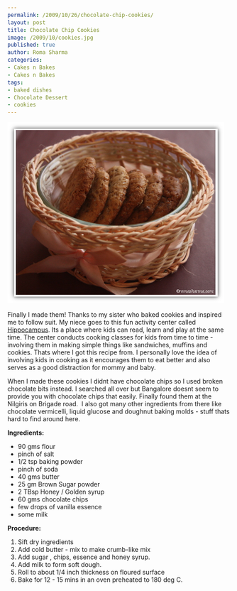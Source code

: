 ```yaml
--- 
permalink: /2009/10/26/chocolate-chip-cookies/
layout: post
title: Chocolate Chip Cookies
image: /2009/10/cookies.jpg
published: true
author: Roma Sharma
categories: 
- Cakes n Bakes
- Cakes n Bakes
tags:
- baked dishes
- Chocolate Dessert
- cookies
---
```

<img class="alignnone size-full wp-image-1982" title="cookies" src="/2009/10/cookies.jpg" alt="cookies" width="489" height="408" />

Finally I made them! Thanks to my sister who baked cookies and inspired me to follow suit. My niece goes to this fun activity center called <a href="http://hippocampus.in/index.html">Hippocampus</a>. Its a place where kids can read, learn and play at the same time. The center conducts cooking classes for kids from time to time -  involving them in making simple things like sandwiches, muffins and cookies. Thats where I got this recipe from. I personally love the idea of involving kids in cooking as it encourages them to eat better and also serves as a good distraction for mommy and baby.

<!--more-->

When I made these cookies I didnt have chocolate chips so I used broken chocolate bits instead. I searched all over but Bangalore doesnt seem to provide you with chocolate chips that easily. Finally found them at the Nilgiris on Brigade road.  I also got many other ingredients from there like chocolate vermicelli, liquid glucose and doughnut baking molds - stuff thats  hard to find around here.

<strong>Ingredients:</strong>
<ul>
	<li>90 gms flour</li>
	<li>pinch of salt</li>
	<li>1/2 tsp baking powder</li>
	<li>pinch of soda</li>
	<li>40 gms butter</li>
	<li>25 gm Brown Sugar powder</li>
	<li>2 TBsp Honey / Golden syrup</li>
	<li>60 gms chocolate chips</li>
	<li>few drops of vanilla essence</li>
	<li>some milk</li>
</ul>
<strong>Procedure:</strong>
<ol>
	<li>Sift dry ingredients</li>
	<li>Add cold butter - mix to make crumb-like mix</li>
	<li>Add sugar , chips, essence and honey syrup.</li>
	<li>Add milk to form soft dough.</li>
	<li>Roll to about 1/4 inch thickness on floured surface</li>
	<li>Bake for 12 - 15 mins in an oven preheated to 180 deg C.</li>
</ol>
